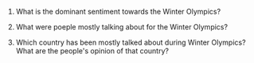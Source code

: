 1) What is the dominant sentiment towards the Winter Olympics?

2) What were poeple mostly talking about for the Winter Olympics?

3) Which country has been mostly talked about during Winter Olympics? What are the people's opinion of that country?
